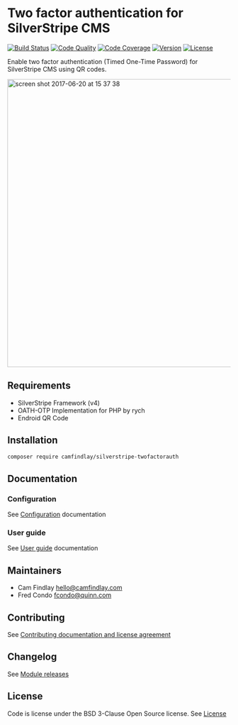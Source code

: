 # Two factor authentication for SilverStripe CMS

[![Build Status](http://img.shields.io/travis/camfindlay/silverstripe-twofactorauth.svg?style=flat-square)](https://travis-ci.org/camfindlay/silverstripe-twofactorauth)
[![Code Quality](http://img.shields.io/scrutinizer/g/camfindlay/silverstripe-twofactorauth.svg?style=flat-square)](https://scrutinizer-ci.com/g/camfindlay/silverstripe-twofactorauth)
[![Code Coverage](http://img.shields.io/scrutinizer/coverage/g/camfindlay/silverstripe-twofactorauth.svg?style=flat-square)](https://scrutinizer-ci.com/g/camfindlay/silverstripe-twofactorauth)
[![Version](http://img.shields.io/packagist/v/camfindlay/silverstripe-twofactorauth.svg?style=flat-square)](https://packagist.org/packages/camfindlay/silverstripe-twofactorauth)
[![License](http://img.shields.io/packagist/l/camfindlay/silverstripe-twofactorauth.svg?style=flat-square)](license.md)

Enable two factor authentication (Timed One-Time Password) for SilverStripe CMS
using QR codes.

<img width="649" alt="screen shot 2017-06-20 at 15 37 38" src="https://user-images.githubusercontent.com/1005986/27335947-6e11443e-55ce-11e7-9e15-e373757c781b.png">

## Requirements
- SilverStripe Framework (v4)
- OATH-OTP Implementation for PHP by rych
- Endroid QR Code

## Installation

```bash
composer require camfindlay/silverstripe-twofactorauth
```

## Documentation

### Configuration
See [Configuration](docs/en/configuration.md) documentation

### User guide
See [User guide](docs/en/userguide.md) documentation

## Maintainers
- Cam Findlay <hello@camfindlay.com>
- Fred Condo <fcondo@quinn.com>

## Contributing
See [Contributing documentation and license agreement](CONTRIBUTING.md)

## Changelog
See [Module releases](https://github.com/camfindlay/silverstripe-twofactorauth/releases/)

## License
Code is license under the BSD 3-Clause Open Source license.
See [License](LICENSE.md)
